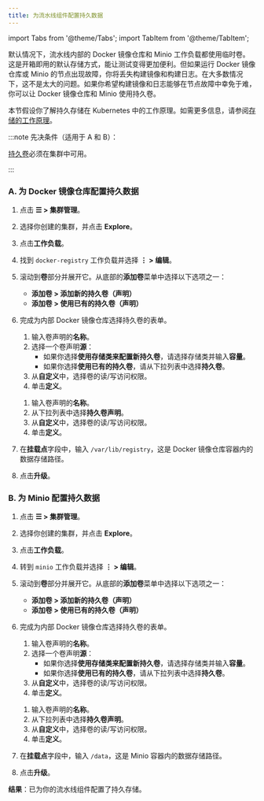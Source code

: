 ```yaml
---
title: 为流水线组件配置持久数据
---
```


import Tabs from '@theme/Tabs';
import TabItem from '@theme/TabItem';

默认情况下，流水线内部的 Docker 镜像仓库和 Minio 工作负载都使用临时卷。这是开箱即用的默认存储方式，能让测试变得更加便利。但如果运行 Docker 镜像仓库或 Minio 的节点出现故障，你将丢失构建镜像和构建日志。在大多数情况下，这不是太大的问题。如果你希望构建镜像和日志能够在节点故障中幸免于难，你可以让 Docker 镜像仓库和 Minio 使用持久卷。

本节假设你了解持久存储在 Kubernetes 中的工作原理。如需更多信息，请参阅[存储的工作原理](../../how-to-guides/new-user-guides/manage-clusters/create-kubernetes-persistent-storage/manage-persistent-storage/about-persistent-storage.md)。

:::note 先决条件（适用于 A 和 B）：

[持久卷](../../pages-for-subheaders/create-kubernetes-persistent-storage.md)必须在集群中可用。

:::

### A. 为 Docker 镜像仓库配置持久数据

1. 点击 **☰ > 集群管理**。
1. 选择你创建的集群，并点击 **Explore**。
1. 点击**工作负载**。

1. 找到 `docker-registry` 工作负载并选择 **⋮ > 编辑**。

1. 滚动到**卷**部分并展开它。从底部的**添加卷**菜单中选择以下选项之一：

   - **添加卷 > 添加新的持久卷（声明）**
   - **添加卷 > 使用已有的持久卷（声明）**

1. 完成为内部 Docker 镜像仓库选择持久卷的表单。
   <Tabs>
   <TabItem value="添加新的持久卷">

   1. 输入卷声明的**名称**。
   1. 选择一个卷声明**源**：
      - 如果你选择**使用存储类来配置新持久卷**，请选择存储类并输入**容量**。
      - 如果你选择**使用已有的持久卷**，请从下拉列表中选择**持久卷**。
   1. 从**自定义**中，选择卷的读/写访问权限。
   1. 单击**定义**。

   </TabItem>
   <TabItem value="使用已有的持久卷">

   1. 输入卷声明的**名称**。
   1. 从下拉列表中选择**持久卷声明**。
   1. 从**自定义**中，选择卷的读/写访问权限。
   1. 单击**定义**。

   </TabItem>
   </Tabs>

1. 在**挂载点**字段中，输入 `/var/lib/registry`，这是 Docker 镜像仓库容器内的数据存储路径。

1. 点击**升级**。

### B. 为 Minio 配置持久数据

1. 点击 **☰ > 集群管理**。
1. 选择你创建的集群，并点击 **Explore**。
1. 点击**工作负载**。
1. 转到 `minio` 工作负载并选择 **⋮ > 编辑**。

1. 滚动到**卷**部分并展开它。从底部的**添加卷**菜单中选择以下选项之一：

   - **添加卷 > 添加新的持久卷（声明）**
   - **添加卷 > 使用已有的持久卷（声明）**

1. 完成为内部 Docker 镜像仓库选择持久卷的表单。
   <Tabs>
   <TabItem value="添加新的持久卷">

   1. 输入卷声明的**名称**。
   1. 选择一个卷声明**源**：
      - 如果你选择**使用存储类来配置新持久卷**，请选择存储类并输入**容量**。
      - 如果你选择**使用已有的持久卷**，请从下拉列表中选择**持久卷**。
   1. 从**自定义**中，选择卷的读/写访问权限。
   1. 单击**定义**。

   </TabItem>
   <TabItem value="使用已有的持久卷">

   1. 输入卷声明的**名称**。
   1. 从下拉列表中选择**持久卷声明**。
   1. 从**自定义**中，选择卷的读/写访问权限。
   1. 单击**定义**。

   </TabItem>
   </Tabs>

1. 在**挂载点**字段中，输入 `/data`，这是 Minio 容器内的数据存储路径。

1. 点击**升级**。

**结果**：已为你的流水线组件配置了持久存储。
